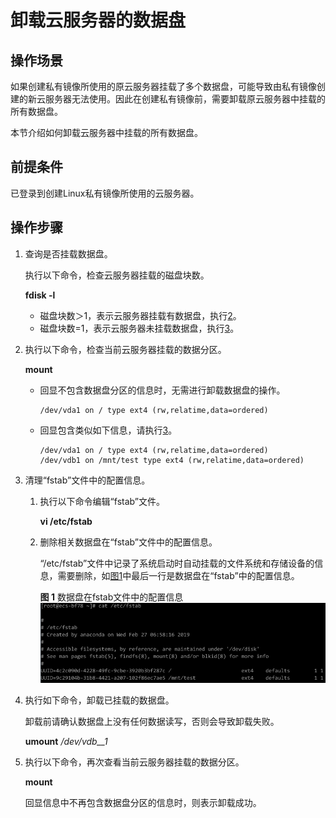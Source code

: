 # 卸载云服务器的数据盘<a name="ims_01_0410"></a>

## 操作场景<a name="section13822103013224"></a>

如果创建私有镜像所使用的原云服务器挂载了多个数据盘，可能导致由私有镜像创建的新云服务器无法使用。因此在创建私有镜像前，需要卸载原云服务器中挂载的所有数据盘。

本节介绍如何卸载云服务器中挂载的所有数据盘。

## 前提条件<a name="zh-cn_topic_0029124569_section35785020162659"></a>

已登录到创建Linux私有镜像所使用的云服务器。

## 操作步骤<a name="zh-cn_topic_0029124569_section2028415785743"></a>

1.  查询是否挂载数据盘。

    执行以下命令，检查云服务器挂载的磁盘块数。

    **fdisk -l**

    -   磁盘块数＞1，表示云服务器挂载有数据盘，执行[2](#li113301841113110)。
    -   磁盘块数=1，表示云服务器未挂载数据盘，执行[3](#li9263195973116)。

2.  <a name="li113301841113110"></a>执行以下命令，检查当前云服务器挂载的数据分区。

    **mount**

    -   回显不包含数据盘分区的信息时，无需进行卸载数据盘的操作。

        ```
        /dev/vda1 on / type ext4 (rw,relatime,data=ordered)
        ```

    -   回显包含类似如下信息，请执行[3](#li9263195973116)。

        ```
        /dev/vda1 on / type ext4 (rw,relatime,data=ordered)
        /dev/vdb1 on /mnt/test type ext4 (rw,relatime,data=ordered)
        ```

3.  <a name="li9263195973116"></a>清理“fstab”文件中的配置信息。
    1.  执行以下命令编辑“fstab”文件。

        **vi /etc/fstab**

    2.  删除相关数据盘在“fstab”文件中的配置信息。

        “/etc/fstab”文件中记录了系统启动时自动挂载的文件系统和存储设备的信息，需要删除，如[图1](#zh-cn_topic_0029124569_fig2831914985830)中最后一行是数据盘在“fstab”中的配置信息。

        **图 1**  数据盘在fstab文件中的配置信息<a name="zh-cn_topic_0029124569_fig2831914985830"></a>  
        ![](figures/数据盘在fstab文件中的配置信息.png "数据盘在fstab文件中的配置信息")

4.  执行如下命令，卸载已挂载的数据盘。

    卸载前请确认数据盘上没有任何数据读写，否则会导致卸载失败。

    **umount** _/dev/vdb__1_

5.  执行以下命令，再次查看当前云服务器挂载的数据分区。

    **mount**

    回显信息中不再包含数据盘分区的信息时，则表示卸载成功。


